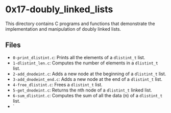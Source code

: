 # 0x17-doubly_linked_lists

This directory contains C programs and functions that demonstrate the implementation and manipulation of doubly linked lists.

## Files

- `0-print_dlistint.c`: Prints all the elements of a `dlistint_t` list.
- `1-dlistint_len.c`: Computes the number of elements in a `dlistint_t` list.
- `2-add_dnodeint.c`: Adds a new node at the beginning of a `dlistint_t` list.
- `3-add_dnodeint_end.c`: Adds a new node at the end of a `dlistint_t` list.
- `4-free_dlistint.c`: Frees a `dlistint_t` list.
- `5-get_dnodeint.c`: Returns the nth node of a `dlistint_t` linked list.
- `6-sum_dlistint.c`: Computes the sum of all the data (n) of a `dlistint_t` list.
- `

